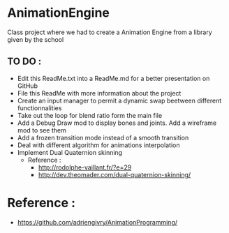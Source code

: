 # AnimationEngine
Class project where we had to create a Animation Engine from a library given by the school

## TO DO :

- Edit this ReadMe.txt into a ReadMe.md for a better presentation on GitHub
- File this ReadMe with more information about the project
- Create an input manager to permit a dynamic swap beetween different functionnalities
- Take out the loop for blend ratio form the main file
- Add a Debug Draw mod to display bones and joints. Add a wireframe mod to see them
- Add a frozen transition mode instead of a smooth transition
- Deal with different algorithm for animations interpolation
- Implement Dual Quaternion skinning
	- Reference :
		- http://rodolphe-vaillant.fr/?e=29
		- http://dev.theomader.com/dual-quaternion-skinning/
		
# Reference :

- https://github.com/adriengivry/AnimationProgramming/